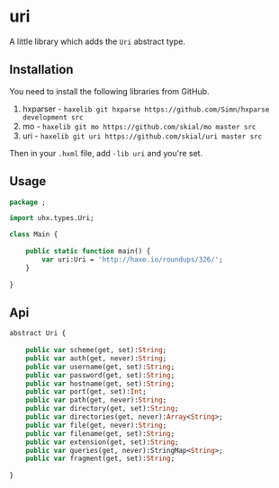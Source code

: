# uri

A little library which adds the `Uri` abstract type.

## Installation

You need to install the following libraries from GitHub.

1. hxparser - `haxelib git hxparse https://github.com/Simn/hxparse development src`
2. mo - `haxelib git mo https://github.com/skial/mo master src`
3. uri - `haxelib git uri https://github.com/skial/uri master src`
	
Then in your `.hxml` file, add `-lib uri` and you're set.

## Usage

```Haxe
package ;

import uhx.types.Uri;

class Main {
	
	public static function main() {
		var uri:Uri = 'http://haxe.io/roundups/326/';
	}
	
}
```

## Api

```Haxe
abstract Uri {
	
	public var scheme(get, set):String;
	public var auth(get, never):String;
	public var username(get, set):String;
	public var password(get, set):String;
	public var hostname(get, set):String;
	public var port(get, set):Int;
	public var path(get, never):String;
	public var directory(get, set):String;
	public var directories(get, never):Array<String>;
	public var file(get, never):String;
	public var filename(get, set):String;
	public var extension(get, set):String;
	public var queries(get, never):StringMap<String>;
	public var fragment(get, set):String;
	
}
```